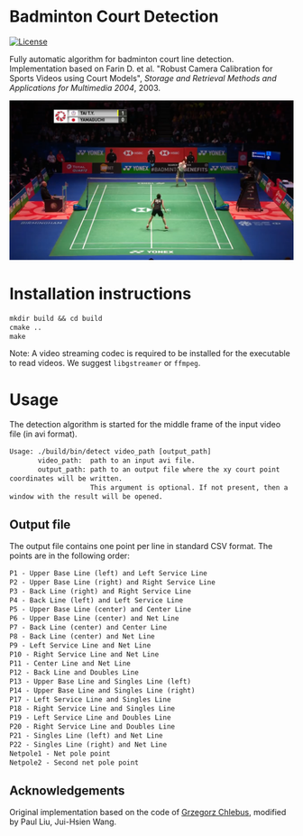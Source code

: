 # Badminton Court Detection
[![License](https://img.shields.io/badge/License-BSD%203--Clause-blue.svg)](https://opensource.org/licenses/BSD-3-Clause)

Fully automatic algorithm for badminton court line detection. Implementation based on Farin
D. et al. "Robust Camera Calibration for Sports Videos using Court Models", *Storage and
Retrieval Methods and Applications for Multimedia 2004*, 2003. 

![AlgorithmResult](badminton-court-detection.png)

# Installation instructions

```
mkdir build && cd build
cmake ..
make
```
Note: A video streaming codec is required to be installed for the executable to read videos. We suggest `libgstreamer` or `ffmpeg`.

# Usage

The detection algorithm is started for the middle frame of the input video file (in avi
format).

```
Usage: ./build/bin/detect video_path [output_path]
       video_path:  path to an input avi file.
       output_path: path to an output file where the xy court point coordinates will be written.
                    This argument is optional. If not present, then a window with the result will be opened.
```

## Output file

The output file contains one point per line in standard CSV format.  The points are in the following order:

```
P1 - Upper Base Line (left) and Left Service Line
P2 - Upper Base Line (right) and Right Service Line
P3 - Back Line (right) and Right Service Line
P4 - Back Line (left) and Left Service Line
P5 - Upper Base Line (center) and Center Line
P6 - Upper Base Line (center) and Net Line
P7 - Back Line (center) and Center Line
P8 - Back Line (center) and Net Line
P9 - Left Service Line and Net Line
P10 - Right Service Line and Net Line
P11 - Center Line and Net Line
P12 - Back Line and Doubles Line
P13 - Upper Base Line and Singles Line (left)
P14 - Upper Base Line and Singles Line (right)
P17 - Left Service Line and Singles Line
P18 - Right Service Line and Singles Line
P19 - Left Service Line and Doubles Line
P20 - Right Service Line and Doubles Line
P21 - Singles Line (left) and Net Line
P22 - Singles Line (right) and Net Line
Netpole1 - Net pole point
Netpole2 - Second net pole point
```

## Acknowledgements

Original implementation based on the code of [Grzegorz Chlebus](https://github.com/gchlebus/tennis-court-detection.git), modified by Paul Liu, Jui-Hsien Wang.